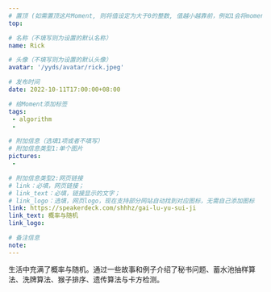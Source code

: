 ```yaml
---
# 置顶 (如需置顶这片Moment, 则将值设定为大于0的整数, 值越小越靠前，例如1会将moment放在最顶端)
top:

# 名称（不填写则为设置的默认名称）
name: Rick

# 头像（不填写则为设置的默认头像）
avatar: '/yyds/avatar/rick.jpeg'

# 发布时间
date: 2022-10-11T17:00:00+08:00

# 给Moment添加标签
tags:
 - algorithm
 -

# 附加信息（选填1项或者不填写）
# 附加信息类型1:单个图片
pictures:
 -

# 附加信息类型2:网页链接
# link：必填，网页链接；
# link_text：必填，链接显示的文字；
# link_logo：选填，网页logo，现在支持部分网站自动找到对应图标，无需自己添加图标
link: https://speakerdeck.com/shhhz/gai-lu-yu-sui-ji
link_text: 概率与随机
link_logo:

# 备注信息
note:
---
```


<!-- 下面开始写正文 -->
生活中充满了概率与随机。通过一些故事和例子介绍了秘书问题、蓄水池抽样算法、洗牌算法、猴子排序、遗传算法与卡方检测。

